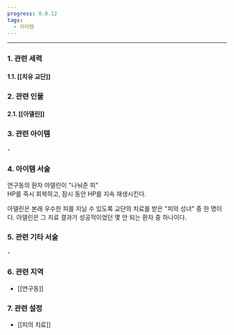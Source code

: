```yaml
---
progress: 0.0.12
tags:
  - 아이템
---
```

---
### 1. 관련 세력 
#### 1.1. [[치유 교단]]

### 2. 관련 인물
#### 2.1. [[아델린]]

### 3. 관련 아이템
\-


### 4. 아이템 서술
연구동의 환자 아델린이 "나눠준 피"  
HP를 즉시 회복하고, 잠시 동안 HP를 지속 재생시킨다.  
  
아델린은 본래 우수한 피를 지닐 수 있도록 교단의 치료를 받은 "피의 성녀" 중 한 명이다. 아델린은 그 치료 결과가 성공적이었던 몇 안 되는 환자 중 하나이다.

### 5. 관련 기타 서술
\-

### 6. 관련 지역
- [[연구동]]

### 7. 관련 설정
- [[피의 치료]]
